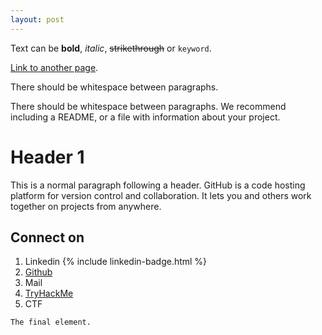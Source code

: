 ```yaml
---
layout: post
---
```


Text can be **bold**, _italic_, ~~strikethrough~~ or `keyword`.

[Link to another page](./another-page.html).

There should be whitespace between paragraphs.

There should be whitespace between paragraphs. We recommend including a README, or a file with information about your project.

# Header 1

This is a normal paragraph following a header. GitHub is a code hosting platform for version control and collaboration. It lets you and others work together on projects from anywhere.

## Connect on

1. Linkedin 
{% include linkedin-badge.html %}
2. <a href="https://github.com/Abuuzair-A" target="_blank">Github</a>
3. Mail
4. <a href="https://tryhackme.com/p/abuu" target="_blank">TryHackMe</a>
5. CTF

```
The final element.
```
